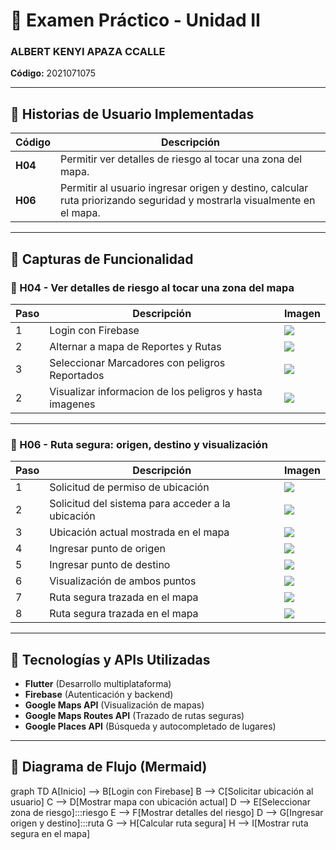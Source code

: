 # 📘 Examen Práctico - Unidad II  
### ALBERT KENYI APAZA CCALLE  
**Código:** 2021071075  

---

## 🔖 Historias de Usuario Implementadas

| Código | Descripción |
|--------|-------------|
| **H04** | Permitir ver detalles de riesgo al tocar una zona del mapa. |
| **H06** | Permitir al usuario ingresar origen y destino, calcular ruta priorizando seguridad y mostrarla visualmente en el mapa. |

---

## 📱 Capturas de Funcionalidad

### 🔹 H04 - Ver detalles de riesgo al tocar una zona del mapa

| Paso | Descripción | Imagen |
|------|-------------|--------|
| 1 | Login con Firebase | ![](imagenesReadme/1Login.png) |
| 2 | Alternar a mapa de Reportes y Rutas | ![](imagenesReadme/2SeleccionarAlternarRutasMarcadores.png) |
| 3 | Seleccionar Marcadores con peligros Reportados | ![](imagenesReadme/11H05SeleccionarReporte.png) |
| 2 | Visualizar informacion de los peligros y hasta imagenes | ![](imagenesReadme/12H05VerReporte.png) |



---

### 🔹 H06 - Ruta segura: origen, destino y visualización

| Paso | Descripción | Imagen |
|------|-------------|--------|
| 1 | Solicitud de permiso de ubicación | ![](imagenesReadme/3H04PreguntaUbicacionActual.png) |
| 2 | Solicitud del sistema para acceder a la ubicación | ![](imagenesReadme/4H04SolicitudUbicacionActual.png) |
| 3 | Ubicación actual mostrada en el mapa | ![](imagenesReadme/5H04SitioActual.png) |
| 4 | Ingresar punto de origen | ![](imagenesReadme/6H04Origen.png) |
| 5 | Ingresar punto de destino | ![](imagenesReadme/7H04Destino.png) |
| 6 | Visualización de ambos puntos | ![](imagenesReadme/8H04OrigenDestino.png) |
| 7 | Ruta segura trazada en el mapa | ![](imagenesReadme/9H04TrazarRuta.png) |
| 8 | Ruta segura trazada en el mapa | ![](imagenesReadme/10H04TrazarRuta.png) |

---

## 🧰 Tecnologías y APIs Utilizadas

- **Flutter** (Desarrollo multiplataforma)
- **Firebase** (Autenticación y backend)
- **Google Maps API** (Visualización de mapas)
- **Google Maps Routes API** (Trazado de rutas seguras)
- **Google Places API** (Búsqueda y autocompletado de lugares)

---

## 📌 Diagrama de Flujo (Mermaid)


graph TD
    A[Inicio] --> B[Login con Firebase]
    B --> C[Solicitar ubicación al usuario]
    C --> D[Mostrar mapa con ubicación actual]
    D --> E[Seleccionar zona de riesgo]:::riesgo
    E --> F[Mostrar detalles del riesgo]
    D --> G[Ingresar origen y destino]:::ruta
    G --> H[Calcular ruta segura]
    H --> I[Mostrar ruta segura en el mapa]
